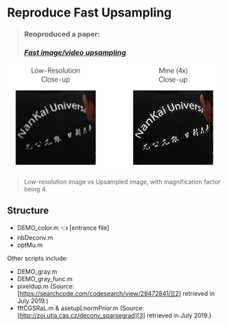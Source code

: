 # Reproduce Fast Upsampling
> ### Reoproduced a paper:
> ### [*Fast image/video upsampling*][1]

![teaser](teaser.drawio.png)
> Low-resolution image vs Upsampled image, with magnification factor being 4.

## Structure
* DEMO_color.m 👈 [entrance file]
* nbDeconv.m
* optMu.m

Other scripts include:

* DEMO_gray.m
* DEMO_gray_func.m
* pixeldup.m (Source: [https://searchcode.com/codesearch/view/29472841/][2] retrieved in July 2019.)
* fftCGSRaL.m & asetupLnormPrior.m (Source: [http://zoi.utia.cas.cz/deconv_sparsegrad][3] retrieved in July 2019.)

[1]: https://dl.acm.org/citation.cfm?id=1409106
[2]: https://searchcode.com/codesearch/view/29472841/
[3]: http://zoi.utia.cas.cz/deconv_sparsegrad